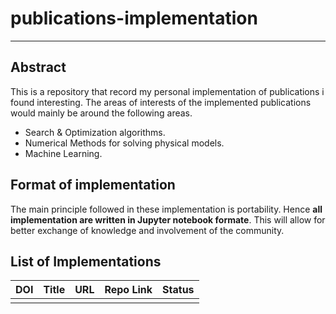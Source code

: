 # publications-implementation
------------------------
## Abstract
This is a repository that record my personal implementation of publications i found interesting. The areas of interests of the implemented publications would mainly be around the following areas.
- Search  & Optimization algorithms.
- Numerical Methods for solving physical models.
- Machine Learning.

## Format of implementation
The main principle followed in these implementation is portability. Hence **all implementation are written in Jupyter notebook formate**. This will allow for better exchange of knowledge and involvement of the community.

## List of Implementations
| DOI | Title | URL | Repo Link | Status |
| --- | ----- | --- | --------- | ------ |
|     |       |     |           |        |
